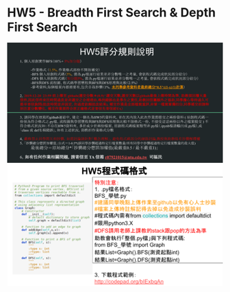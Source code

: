 # HW5  - Breadth First Search  &  Depth First Search
![image](https://raw.githubusercontent.com/chenjanice/Data-Structure_2019/master/images/HW5.png)
![image](https://raw.githubusercontent.com/chenjanice/Data-Structure_2019/master/images/HW5-1.png)
